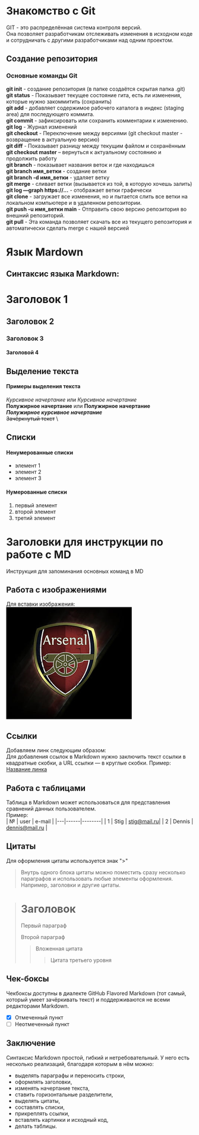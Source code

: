 # Знакомство с Git
GIT - это распределённая система контроля версий. \
Она позволяет разработчикам отслеживать изменения в исходном коде и сотрудничать с другими разработчиками над одним проектом.

## Создание репозитория
### Основные команды Git
**git init** - создание репозитория (в папке создаётся скрытая папка .git) \
**git status** - Показывает текущее состояние гита, есть ли изменения, которые нужно закоммитить (сохранить) \
**git add** - добавляет содержимое рабочего каталога в индекс (staging area) для последующего коммита. \
**git commit** - зафиксировать или сохранить комментарии к изменению. \
**git log** - Журнал изменений \
**git checkout** - Переключение между версиями (git checkout master - возвращение в актуальную версию) \
**git diff** - Показывает разницу между текущим файлом и сохранённым \
**git checkout master** – вернуться к актуальному состоянию и продолжить работу\
**git branch** - показывает названия веток и где находишься\
**git branch имя_ветки** - создание ветки\
**git branch -d имя_ветки** - удаляет ветку\
**git merge** - сливает ветки (вызывается из той, в которую хочешь залить)\
**git log —graph https://...** - отображает ветки графически \
**git clone** - загружает все изменения, но и пытается слить все ветки на локальном компьютере и в удаленном репозитории. \
**git push -u имя_ветки main** - Отправить свою версию репозитория во внешний репозиторий. \
**git pull** - Эта команда позволяет скачать все из текущего репозитория и автоматически сделать merge с нашей версией


# Язык Mardown
## Синтаксис языка Markdown:

# Заголовок 1
## Заголовок 2
### Заголовок 3
#### Заголовой 4

## Выделение текста
#### Примеры выделения текста
*Курсивное начертание* или _Курсивное начертание_ \
**Полужирное начертание** или __Полужирное начертание__ \
***Полужирное курсивное начертание*** \
~~Зачёркнутый текст~~ \

## Списки

#### Ненумерованные списки
* элемент 1
* элемент 2
* элемент 3

#### Нумерованные списки
1. первый элемент
2. второй элемент
3. третий элемент

# Заголовки для инструкции по работе с MD
Инструкция для запоминания основных команд в MD

## Работа с изображениями
Для вставки изображения: \
![Изображение для вставки](arsenal.jpg)

## Сcылки
Добавляем линк следующим образом:\
Для добавления ссылок в Markdown нужно заключить текст ссылки в квадратные скобки, а URL ссылки — в круглые скобки. Пример: \
[Название линка](https://gb.ru/)

## Работа с таблицами
Таблица в Markdown может использоваться для представления сравнений данных пользователем. \
Пример: \
| № | user | e-mail |
|---|------|--------|
| 1 | Stig | stig@mail.ru|
| 2 | Dennis | dennis@mail.ru |

## Цитаты
Для оформления цитаты используется знак ">"
> Внутрь одного блока цитаты можно поместить сразу несколько параграфов и использовать любые элементы оформления. Например, заголовки и другие цитаты.

> # Заголовок
> Первый параграф
>
> Второй параграф
>
> > Вложенная цитата
> > > Цитата третьего уровня

## Чек-боксы
Чекбоксы доступны в диалекте GitHub Flavored Markdown (тот самый, который умеет зачёркивать текст) и поддерживаются не всеми редакторами Markdown.
- [x] Отмеченный пункт
- [ ] Неотмеченный пункт

## Заключение
Синтаксис Markdown простой, гибкий и нетребовательный. У него есть несколько реализаций, благодаря которым в нём можно:

* выделять параграфы и переносить строки,
* оформлять заголовки,
* изменять начертание текста,
* ставить горизонтальные разделители,
* выделять цитаты,
* составлять списки,
* прикреплять ссылки,
* вставлять картинки и исходный код,
* делать таблицы.

